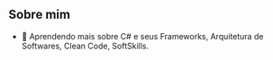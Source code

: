 ## Sobre mim
  - 🌱 Aprendendo mais sobre C# e seus Frameworks, Arquitetura de Softwares, Clean Code, SoftSkills.
